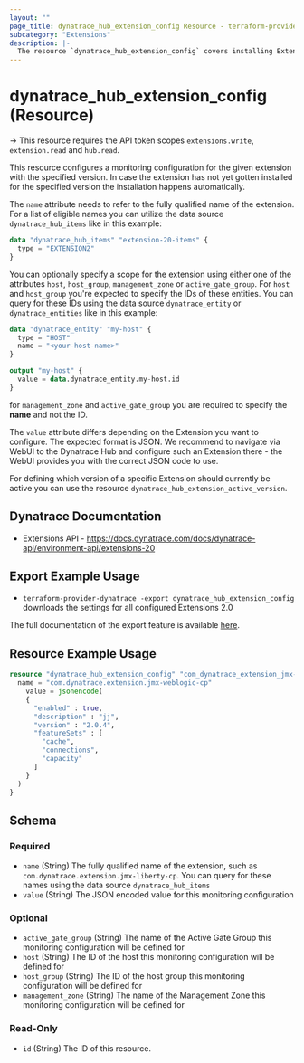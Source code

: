 ```yaml
---
layout: ""
page_title: dynatrace_hub_extension_config Resource - terraform-provider-dynatrace"
subcategory: "Extensions"
description: |-
  The resource `dynatrace_hub_extension_config` covers installing Extensions from the Dynatrace Hub and configuring Monitoring Settings
---
```


# dynatrace_hub_extension_config (Resource)

-> This resource requires the API token scopes `extensions.write`, `extension.read` and `hub.read`.

This resource configures a monitoring configuration for the given extension with the specified version. In case the extension has not yet gotten installed for the specified version the installation happens automatically.

The `name` attribute needs to refer to the fully qualified name of the extension. For a list of eligible names you can utilize the data source `dynatrace_hub_items` like in this example:

```terraform
data "dynatrace_hub_items" "extension-20-items" {
  type = "EXTENSION2"
}
```

You can optionally specify a scope for the extension using either one of the attributes `host`, `host_group`, `management_zone` or `active_gate_group`.
For `host` and `host_group` you're expected to specify the IDs of these entities. You can query for these IDs using the data source `dynatrace_entity` or `dynatrace_entities` like in this example:

```terraform
data "dynatrace_entity" "my-host" {
  type = "HOST"
  name = "<your-host-name>"
}

output "my-host" {
  value = data.dynatrace_entity.my-host.id
}
```
for `management_zone` and `active_gate_group` you are required to specify the **name** and not the ID.

The `value` attribute differs depending on the Extension you want to configure. The expected format is JSON. We recommend to navigate via WebUI to the Dynatrace Hub and configure such an Extension there - the WebUI provides you with the correct JSON code to use.

For defining which version of a specific Extension should currently be active you can use the resource `dynatrace_hub_extension_active_version`.

## Dynatrace Documentation

- Extensions API - https://docs.dynatrace.com/docs/dynatrace-api/environment-api/extensions-20

## Export Example Usage

- `terraform-provider-dynatrace -export dynatrace_hub_extension_config` downloads the settings for all configured Extensions 2.0

The full documentation of the export feature is available [here](https://dt-url.net/h203qmc).

## Resource Example Usage

```terraform
resource "dynatrace_hub_extension_config" "com_dynatrace_extension_jmx-weblogic-cp" {
  name = "com.dynatrace.extension.jmx-weblogic-cp"
    value = jsonencode(
    {
      "enabled" : true,
      "description" : "jj",
      "version" : "2.0.4",
      "featureSets" : [
        "cache",
        "connections",
        "capacity"
      ]
    }
  )
}
```

<!-- schema generated by tfplugindocs -->
## Schema

### Required

- `name` (String) The fully qualified name of the extension, such as `com.dynatrace.extension.jmx-liberty-cp`. You can query for these names using the data source `dynatrace_hub_items`
- `value` (String) The JSON encoded value for this monitoring configuration

### Optional

- `active_gate_group` (String) The name of the Active Gate Group this monitoring configuration will be defined for
- `host` (String) The ID of the host this monitoring configuration will be defined for
- `host_group` (String) The ID of the host group this monitoring configuration will be defined for
- `management_zone` (String) The name of the Management Zone this monitoring configuration will be defined for

### Read-Only

- `id` (String) The ID of this resource.
 